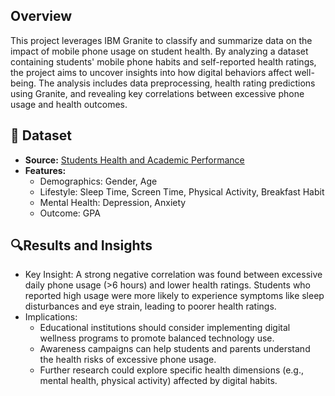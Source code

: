 ## Overview
This project leverages IBM Granite to classify and summarize data on the impact of mobile phone usage on student health. By analyzing a dataset containing students' mobile phone habits and self-reported health ratings, the project aims to uncover insights into how digital behaviors affect well-being. The analysis includes data preprocessing, health rating predictions using Granite, and revealing key correlations between excessive phone usage and health outcomes.

## 📁 Dataset

- **Source:** [Students Health and Academic Performance](https://www.kaggle.com/datasets/innocentmfa/students-health-and-academic-performance)  
- **Features:**  
  - Demographics: Gender, Age  
  - Lifestyle: Sleep Time, Screen Time, Physical Activity, Breakfast Habit  
  - Mental Health: Depression, Anxiety  
  - Outcome: GPA

## 🔍Results and Insights

- Key Insight: A strong negative correlation was found between excessive daily phone usage (>6 hours) and lower health ratings. Students who reported high usage were more likely to experience symptoms like sleep disturbances and eye strain, leading to poorer health ratings.
- Implications:
  - Educational institutions should consider implementing digital wellness programs to promote balanced technology use.
  - Awareness campaigns can help students and parents understand the health risks of excessive phone usage.
  - Further research could explore specific health dimensions (e.g., mental health, physical activity) affected by digital habits.
